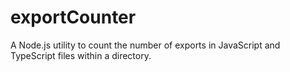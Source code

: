 # exportCounter
A Node.js utility to count the number of exports in JavaScript and TypeScript files within a directory.
